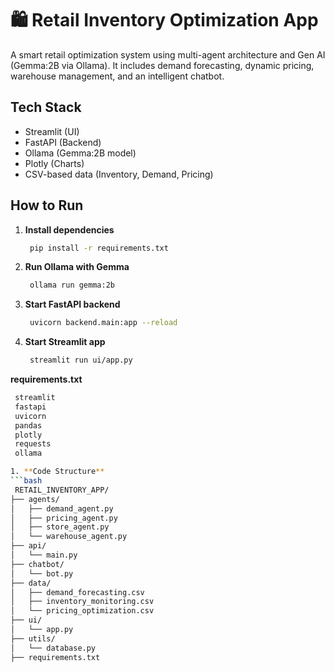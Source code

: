 # 🛍️ Retail Inventory Optimization App

A smart retail optimization system using multi-agent architecture and Gen AI (Gemma:2B via Ollama). It includes demand forecasting, dynamic pricing, warehouse management, and an intelligent chatbot.

## Tech Stack
- Streamlit (UI)
- FastAPI (Backend)
- Ollama (Gemma:2B model)
- Plotly (Charts)
- CSV-based data (Inventory, Demand, Pricing)

## How to Run

1. **Install dependencies**
   ```bash
    pip install -r requirements.txt

2. **Run Ollama with Gemma**
   ```bash
    ollama run gemma:2b

3. **Start FastAPI backend**
   ```bash
    uvicorn backend.main:app --reload

4. **Start Streamlit app**
   ```bash
    streamlit run ui/app.py

 **requirements.txt**
   ```bash
    streamlit
    fastapi
    uvicorn
    pandas
    plotly
    requests
    ollama

1. **Code Structure**
   ```bash
    RETAIL_INVENTORY_APP/
├── agents/
│   ├── demand_agent.py
│   ├── pricing_agent.py
│   ├── store_agent.py
│   └── warehouse_agent.py
├── api/
│   └── main.py
├── chatbot/
│   └── bot.py
├── data/
│   ├── demand_forecasting.csv
│   ├── inventory_monitoring.csv
│   └── pricing_optimization.csv
├── ui/
│   └── app.py
├── utils/
│   └── database.py
├── requirements.txt








